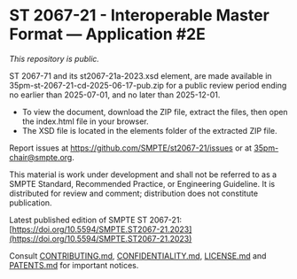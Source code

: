 # ST 2067-21 - Interoperable Master Format — Application #2E

_This repository is *public*._

ST 2067-71 and its st2067-21a-2023.xsd element, are made available in 35pm-st-2067-21-cd-2025-06-17-pub.zip for a public review period ending no earlier than 2025-07-01, and no later than 2025-12-01.
- To view the document, download the ZIP file, extract the files, then open the index.html file in your browser.
- The XSD file is located in the elements folder of the extracted ZIP file.

Report issues at https://github.com/SMPTE/st2067-21/issues or at [35pm-chair@smpte.org](mailto:35pm-chair@smpte.org).

This material is work under development and shall not be referred to as a SMPTE Standard, Recommended Practice, or Engineering
Guideline. It is distributed for review and comment; distribution does not constitute publication.

Latest published edition of SMPTE ST 2067-21:
[https://doi.org/10.5594/SMPTE.ST2067-21.2023](https://doi.org/10.5594/SMPTE.ST2067-21.2023)

Consult [CONTRIBUTING.md](./CONTRIBUTING.md), [CONFIDENTIALITY.md](./CONFIDENTIALITY.md), [LICENSE.md](./LICENSE.md) and
[PATENTS.md](./PATENTS.md) for important notices.
